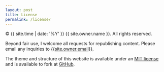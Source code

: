 ```yaml
---
layout: post
title: License
permalink: /license/
---
```


&copy; {{ site.time | date: '%Y' }} {{ site.owner.name }}. All rights reserved.

Beyond fair use, I welcome all requests for republishing content. Please email any inquiries to [{{site.owner.email}}](mailto:{{site.owner.email}}).

The theme and structure of this website is available under an [MIT license](https://raw.github.com/{{site.owner.github.user}}/{{site.owner.github.repo}}/gh-pages/LICENSE) and is available to fork at [GitHub](https://github.com/{{site.owner.github.user}}/{{site.owner.github.repo}}/).
